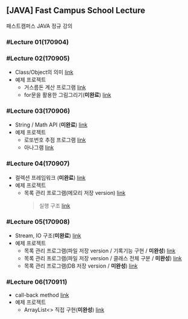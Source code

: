 ## [JAVA] Fast Campus School Lecture

패스트캠퍼스 JAVA 정규 강의

### #Lecture 01(170904)

### #Lecture 02(170905)

* Class/Object의 의미 [link](https://github.com/RicheyHans/-JAVA-FC_School_Lecture/blob/master/Lecture/Lecture02_170905/lecture02_170905.md)
* 예제 프로젝트
  * 거스름돈 계산 프로그램 [link](https://github.com/RicheyHans/-JAVA-FC_School_Lecture/blob/master/Lecture/Lecture02_170905/Exercise/ChangeMoneyCalc.java)
  * for문을 활용한 그림그리기(**미완료**) [link](https://github.com/RicheyHans/-JAVA-FC_School_Lecture/tree/master/Lecture/Lecture02_170905/Exercise/FlowControllerQuiz)

### #Lecture 03(170906)

* String / Math API (**미완료**) [link](https://github.com/RicheyHans/-JAVA-FC_School_Lecture/blob/master/Lecture/Lecture03_170906/lecture03_170906.md)
* 예제 프로젝트
  * 로또번호 추점 프로그램 [link](https://github.com/RicheyHans/-JAVA-FC_School_Lecture/blob/master/Lecture/Lecture03_170906/Exercise/LottoMachine.java)
  * 아나그램 [link](https://github.com/RicheyHans/-JAVA-FC_School_Lecture/blob/master/Lecture/Lecture03_170906/Exercise/Anagram.java)

### #Lecture 04(170907)
 * 컬렉션 프레임워크 (**미완료**) [link](https://github.com/RicheyHans/-JAVA-FC_School_Lecture/blob/master/Lecture/Lecture04_170907/lecture04_170907.md)
 * 예제 프로젝트
    * 목록 관리 프로그램(메모리 저장 version) [link](https://github.com/RicheyHans/-JAVA-FC_School_Lecture/blob/master/Lecture/Lecture04_170907/Exercise/MemoMain.java)
      > 실행 구조 [link](https://github.com/RicheyHans/-JAVA-FC_School_Lecture/blob/master/Lecture/Lecture04_170907/MainMemo_Structure.pptx)

### #Lecture 05(170908)
 * Stream, IO 구조(**미완료**) [link](https://github.com/RicheyHans/-JAVA-FC_School_Lecture/blob/master/Lecture/Lecture05_170908/lecture05_170908.md)
 * 예제 프로젝트
   * 목록 관리 프로그램(파일 저장 version / 기록기능 구현 / **미완성**) [link](https://github.com/RicheyHans/-JAVA-FC_School_Lecture/tree/master/Lecture/Lecture05_170908/Exercise/MemoOnlyCver)
   * 목록 관리 프로그램(파일 저장 version / 클래스 전체 구분 / **미완성**) [link](https://github.com/RicheyHans/-JAVA-FC_School_Lecture/tree/master/Lecture/Lecture05_170908/Exercise/MemoClassDivide)
   * 목록 관리 프로그램(DB 저장 version / **미완성**) [link](https://github.com/RicheyHans/-JAVA-FC_School_Lecture/tree/master/Lecture/Lecture05_170908/Exercise/MemoDBver)

### #Lecture 06(170911)
 * call-back method [link]()
 * 예제 프로젝트
   * ArrayList<> 직접 구현(**미완성**) [link](https://github.com/RicheyHans/-JAVA-FC_School_Lecture/blob/master/Lecture/Lecture06_170911/Exercise/NewList.java)
